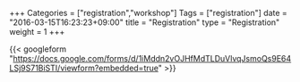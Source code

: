 +++
Categories = ["registration","workshop"]
Tags = ["registration"]
date = "2016-03-15T16:23:23+09:00"
title = "Registration"
type = "Registration"
weight = 1
+++

{{< googleform "https://docs.google.com/forms/d/1iMddn2vOJHfMdTLDuVlvqJsmoQs9E64LSj9S71BiSTI/viewform?embedded=true" >}}
